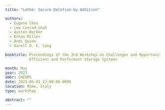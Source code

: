```yaml
---
title: "Lethe: Secure Deletion by Addition"

authors:
  - Eugene Chou
  - Leo Conrad-Shah
  - Austen Barker
  - Ethan Miller
  - Andi Quinn
  - Darell D. E. Long

booktitle: Proceedings of the 3rd Workshop on Challenges and Opportunities of
           Efficient and Performant Storage Systems

month: May
year: 2023
abbr: CHEOPS
date: 2023-05-01 12:00:00-0000
location: Rome, Italy
type: workshop

abstract: ""
---
```

